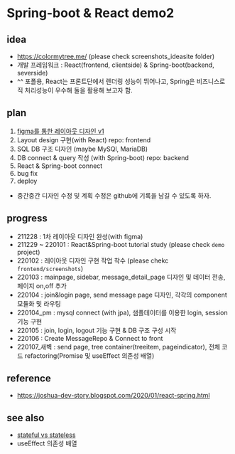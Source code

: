 # Spring-boot & React demo2

## idea
  - https://colormytree.me/ (please check screenshots_ideasite folder)
  - 개발 프레임워크 : React(frontend, clientside) & Spring-boot(backend, severside)
  - ^^ 포폴용, React는 프론트단에서 렌더링 성능이 뛰어나고, Spring은 비즈니스로직 처리성능이 우수해 둘을 활용해 보고자 함.

## plan
  1. [figma를 통한 레이아웃 디자인 v1](https://www.figma.com/file/YpQykmEWJo9uDRYCzjhSub/tree_app_v1?node-id=17%3A104)
  2. Layout design 구현(with React) repo: frontend
  3. SQL DB 구조 디자인 (maybe MySQl, MariaDB)
  4. DB connect & query 작성 (with Spring-boot) repo: backend
  5. React & Spring-boot connect
  6. bug fix
  7. deploy

  - 중간중간 디자인 수정 및 계획 수정은 github에 기록을 남길 수 있도록 하자.


## progress
  - 211228 : 1차 레이아웃 디자인 완성(with figma)
  - 211229 ~ 220101 : React&Spring-boot tutorial study (please check `demo` project)
  - 220102 : 레이아웃 디자인 구현 작업 착수 (please chekc `frontend/screenshots`)
  - 220103 : mainpage, sidebar, message_detail_page 디자인 및 데이터 전송, 페이지 on,off 추가
  - 220104 : join&login page, send message page 디자인, 각각의 component 모듈화 및 라우팅 
  - 220104_pm : mysql connect (with jpa), 샘플데이터를 이용한 login, session 기능 구현
  - 220105 : join, login, logout 기능 구현 & DB 구조 구성 시작
  - 220106 : Create MessageRepo & Connect to front 
  - 220107_새벽 : send page, tree container(treeitem, pageindicator), 전체 코드 refactoring(Promise 및 useEffect 의존성 배열)

## reference
  - https://joshua-dev-story.blogspot.com/2020/01/react-spring.html

## see also
  - [stateful vs stateless](https://picayune-judge-296.notion.site/Stateful-vs-Stateless-45c1247b564641548cc27e5ea6fc3c27)
  - useEffect 의존성 배열
